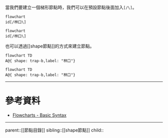 當我們要建立一個梯形節點時，我們可以在預設節點後面加入`[/\]`。
```Mermaid
flowchart
id[/林口\]
```
```mermaid
flowchart
id[/林口\]
```
也可以透過[[shape節點]]的方式來建立節點。
```Mermaid
flowchart TD
A@{ shape: trap-b,label: "林口"}
```
```mermaid
flowchart TD
A@{ shape: trap-b,label: "林口"}
```
- - -
# 參考資料
- [Flowcharts - Basic Syntax](https://mermaid.js.org/syntax/flowchart.html)
- - -
parent::[[節點目錄]]
sibling::[[shape節點]]
child::
